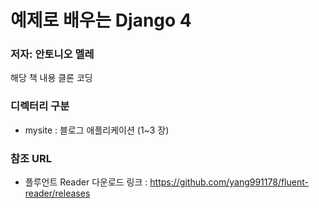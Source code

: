 # 예제로 배우는 Django 4
### 저자: 안토니오 멜레

해당 책 내용 클론 코딩

### 디렉터리 구분
- mysite : 블로그 애플리케이션 (1~3 장)



### 참조 URL
- 플루언트 Reader 다운로드 링크 : https://github.com/yang991178/fluent-reader/releases